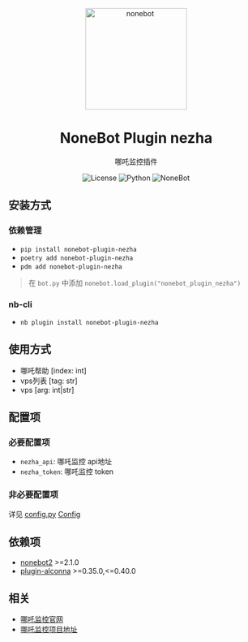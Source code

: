 <p align="center">
  <a href="https://nonebot.dev/"><img src="https://nonebot.dev/logo.png" width="200" height="200" alt="nonebot"></a>
</p>

<div align="center">

# NoneBot Plugin nezha

哪吒监控插件

![License](https://img.shields.io/github/license/eya46/nonebot_plugin_nezha)
![Python](https://img.shields.io/badge/python-3.8+-blue.svg)
![NoneBot](https://img.shields.io/badge/nonebot-2.0.1+-blueviolet)
</div>

## 安装方式

### 依赖管理

- `pip install nonebot-plugin-nezha`
- `poetry add nonebot-plugin-nezha`
- `pdm add nonebot-plugin-nezha`

> 在 `bot.py` 中添加 `nonebot.load_plugin("nonebot_plugin_nezha")`

### nb-cli

- `nb plugin install nonebot-plugin-nezha`

## 使用方式

- 哪吒帮助 [index: int]
- vps列表 [tag: str]
- vps [arg: int|str]

## 配置项

### 必要配置项

- `nezha_api`: 哪吒监控 api地址
- `nezha_token`: 哪吒监控 token

### 非必要配置项

详见 [config.py](./nonebot_plugin_nezha/config.py) [Config](./nonebot_plugin_nezha/config.py#L10-L59)

## 依赖项

- [nonebot2](https://github.com/nonebot/nonebot2) >=2.1.0
- [plugin-alconna](https://github.com/nonebot/plugin-alconna) >=0.35.0,<=0.40.0

## 相关

- [哪吒监控官网](https://nezha.wiki/)
- [哪吒监控项目地址](https://github.com/naiba/nezha)